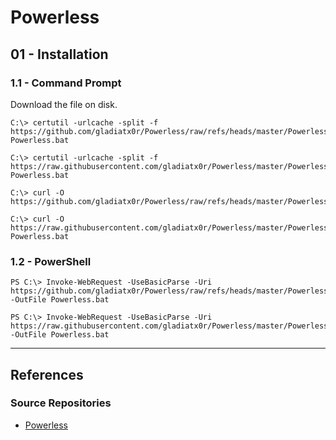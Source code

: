 # Powerless

## 01 - Installation

### 1.1 - Command Prompt

Download the file on disk.

```
C:\> certutil -urlcache -split -f https://github.com/gladiatx0r/Powerless/raw/refs/heads/master/Powerless.bat Powerless.bat

C:\> certutil -urlcache -split -f https://raw.githubusercontent.com/gladiatx0r/Powerless/master/Powerless.bat Powerless.bat

C:\> curl -O https://github.com/gladiatx0r/Powerless/raw/refs/heads/master/Powerless.bat

C:\> curl -O https://raw.githubusercontent.com/gladiatx0r/Powerless/master/Powerless.bat Powerless.bat
```

### 1.2 - PowerShell

```
PS C:\> Invoke-WebRequest -UseBasicParse -Uri https://github.com/gladiatx0r/Powerless/raw/refs/heads/master/Powerless.bat -OutFile Powerless.bat

PS C:\> Invoke-WebRequest -UseBasicParse -Uri https://raw.githubusercontent.com/gladiatx0r/Powerless/master/Powerless.bat -OutFile Powerless.bat
```

---
## References

### Source Repositories

- [Powerless](https://github.com/gladiatx0r/Powerless)